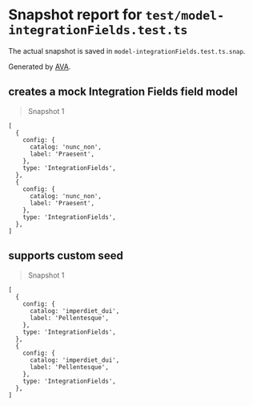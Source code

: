 # Snapshot report for `test/model-integrationFields.test.ts`

The actual snapshot is saved in `model-integrationFields.test.ts.snap`.

Generated by [AVA](https://avajs.dev).

## creates a mock Integration Fields field model

> Snapshot 1

    [
      {
        config: {
          catalog: 'nunc_non',
          label: 'Praesent',
        },
        type: 'IntegrationFields',
      },
      {
        config: {
          catalog: 'nunc_non',
          label: 'Praesent',
        },
        type: 'IntegrationFields',
      },
    ]

## supports custom seed

> Snapshot 1

    [
      {
        config: {
          catalog: 'imperdiet_dui',
          label: 'Pellentesque',
        },
        type: 'IntegrationFields',
      },
      {
        config: {
          catalog: 'imperdiet_dui',
          label: 'Pellentesque',
        },
        type: 'IntegrationFields',
      },
    ]
